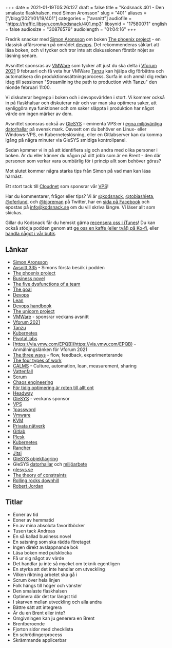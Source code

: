+++
date = 2021-01-19T05:26:12Z
draft = false
title = "Kodsnack 401 - Den smalaste flaskhalsen, med Simon Aronsson"
slug = "401"
aliases = ["/blog/2021/01/19/401"]
categories = ["avsnitt"]
audiofile = "https://traffic.libsyn.com/kodsnack/401.mp3"
libsynid = "17580071"
english = false
audiosize = "30876579"
audiolength = "01:04:16"
+++

Fredrik snackar med [Simon Aronsson](https://twitter.com/0x12b) om boken [The phoenix project](https://www.goodreads.com/book/show/17255186-the-phoenix-project) - en klassisk affärsroman på området [devops](https://en.wikipedia.org/wiki/DevOps). Det rekommenderas såklart att läsa boken, och vi tycker och tror inte att diskussionen förstör nöjet av läsning senare.

Avsnittet sponsras av [VMWare](https://www.vmware.com/) som tycker att just du ska delta i [Vforum 2021](https://via.vmw.com/EPQB) 9 februari och få veta hur VMWare [Tanzu](https://tanzu.vmware.com/why-tanzu) kan hjälpa dig förbättra och automatisera din produktionssättningsprocess. Surfa in och anmäl dig redan idag till sessionen "Streamlining the path to production with Tanzu" den nionde februari 11:00.

Vi diskuterar begrepp i boken och i devopsvärlden i stort. Vi kommer också in på flaskhalsar och diskuterar när och var man ska optimera saker, att synliggöra nya funktioner och om saker släppta i produktion har något värde om ingen märker av dem.

Avsnittet sponsras också av [GleSYS](https://glesys.se/) - eminenta VPS:er i [egna miljövänliga datorhallar](https://glesys.se/datacenter) på svensk mark. Oavsett om du behöver en Linux- eller Windows-VPS, en Kuberneteslösning, eller en Gitlabserver kan du komma igång på några minuter via GleSYS smidiga kontrollpanel.

Sedan kommer vi in på att identifiera sig och andra med olika personer i boken. Är du eller känner du någon på ditt jobb som är en Brent - den där personen som verkar vara oumbärlig för i princip allt som behöver göras?

Mot slutet kommer några starka tips från Simon på vad man kan läsa härnäst.

Ett stort tack till [Cloudnet](http://www.cloudnet.se) som sponsrar vår [VPS](http://en.wikipedia.org/wiki/Virtual_private_server)!

Har du kommentarer, frågor eller tips? Vi är [@kodsnack](https://www.twitter.com/kodsnack), [@tobiashieta](https://www.twitter.com/tobiashieta), [@oferlund](https://www.twitter.com/oferlund), och [@bjoreman](https://www.twitter.com/bjoreman) på Twitter, har en [sida på Facebook](https://www.facebook.com/kodsnack) och epostas på [info@kodsnack.se](mailto:info@kodsnack.se) om du vill skriva längre. Vi läser allt som skickas.

Gillar du Kodsnack får du hemskt gärna [recensera oss i iTunes](http://itunes.apple.com/se/podcast/kodsnack/id561631498?l=en)! Du kan också stödja podden genom att <a href="https://ko-fi.com/kodsnack" rel="payment">ge oss en kaffe (eller två!) på Ko-fi</a>, eller [handla något i vår butik](https://shop.spreadshirt.se/kodsnack/).

## Länkar ##
* [Simon Aronsson](https://twitter.com/0x12b)
* [Avsnitt 335](https://kodsnack.se/335/) - Simons första besök i podden
* [The phoenix project](https://www.goodreads.com/book/show/17255186-the-phoenix-project)
* [Business novel](https://www.goodreads.com/list/show/106035.Business_Novels)
* [The five dysfunctions of a team](https://en.wikipedia.org/wiki/The_Five_Dysfunctions_of_a_Team)
* [The goal](https://en.wikipedia.org/wiki/The_Goal_%28novel%29)
* [Devops](https://en.wikipedia.org/wiki/DevOps)
* [Lean](https://en.wikipedia.org/wiki/Lean_manufacturing#See_also)
* [Devops handbook](https://www.amazon.com/DevOps-Handbook-World-Class-Reliability-Organizations/dp/1942788002)
* [The unicorn project](https://www.amazon.com/Unicorn-Project-Developers-Disruption-Thriving/dp/1942788762/)
* [VMWare](https://www.vmware.com/) - sponsrar veckans avsnitt
* [Vforum 2021](https://via.vmw.com/EPQB)
* [Tanzu](https://tanzu.vmware.com/why-tanzu)
* [Kubernetes](https://en.wikipedia.org/wiki/Kubernetes)
* [Pivotal labs](https://tanzu.vmware.com/labs)
* [https://via.vmw.com/EPQB](https://via.vmw.com/EPQB) - Anmälningslänken för Vforum 2021
* [The three ways](https://freshservice.com/itsm/phoenix-project-three-ways-devops-blog/) - flow, feedback, experimenterande
* [The four types of work](https://uptakedigital.zendesk.com/hc/en-us/articles/115000524374-4-Types-of-Work-in-IT-The-Phoenix-Project-)
* [CALMS](https://www.atlassian.com/devops/frameworks/calms-framework) - Culture, automation, lean, measurement, sharing
* [Vattenfall](https://en.wikipedia.org/wiki/Waterfall_model)
* [Scrum](https://en.wikipedia.org/wiki/Scrum_%28software_development%29)
* [Chaos engineering](https://en.wikipedia.org/wiki/Chaos_engineering)
* [För tidig optimering är roten till allt ont](https://wiki.c2.com/?PrematureOptimization)
* [Headway](https://headwayapp.co/)
* [GleSYS](https://glesys.se/) - veckans sponsor
* [VPS](https://en.wikipedia.org/wiki/Virtual_private_server)
* [1password](https://en.wikipedia.org/wiki/1Password)
* [Vmware](https://en.wikipedia.org/wiki/VMware)
* [KVM](https://en.wikipedia.org/wiki/Kernel-based_Virtual_Machine)
* [Privata nätverk](https://en.wikipedia.org/wiki/Virtual_private_network)
* [Gitlab](https://en.wikipedia.org/wiki/GitLab)
* [Plesk](https://en.wikipedia.org/wiki/Plesk)
* [Kubernetes](https://en.wikipedia.org/wiki/Kubernetes)
* [Rancher](https://rancher.com/)
* [Jitsi](https://en.wikipedia.org/wiki/Jitsi)
* [GleSYS objektlagring](https://glesys.se/tjanster/objektlagring)
* GleSYS [datorhallar](https://glesys.se/datacenter) och [miljöarbete](https://glesys.se/foretaget/miljoarbete)
* [glesys.se](https://glesys.se/)
* [The theory of constraints](https://en.wikipedia.org/wiki/Theory_of_constraints)
* [Rolling rocks downhill](https://www.amazon.com/Rolling-Rocks-Downhill-Business-mentions-ebook/dp/B00PJ8HBW8)
* [Robert Jordan](https://en.wikipedia.org/wiki/Robert_Jordan)


## Titlar ##
* Eoner av tid
* Eoner av hemmatid
* En av mina absoluta favoritböcker
* Tusen tack Andreas
* En så kallad business novel
* En satsning som ska rädda företaget
* Ingen direkt avslappnande bok
* Läsa boken med pulsklocka
* Få ur sig något av värde
* Det handlar ju inte så mycket om teknik egentligen
* En styrka att det inte handlar om utveckling
* Vilken riktning arbetet ska gå i
* Scrum över hela linjen
* Folk hängs till höger och vänster
* Den smalaste flaskhalsen
* Optimera där det tar längst tid
* I skarven mellan utveckling och alla andra
* Bättre sätt att integrera
* Är du en Brent eller inte?
* Omgivningen kan ju generera en Brent
* Brentberoende
* Fjorton sidor med checklista
* En schrödingerprocess
* Skrämmande applicerbar